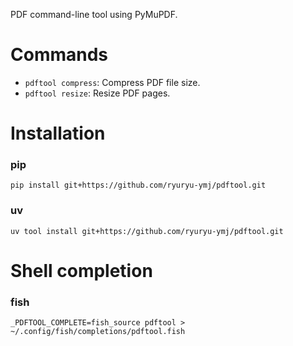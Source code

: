 PDF command-line tool using PyMuPDF.

# Commands
* `pdftool compress`: Compress PDF file size.
* `pdftool resize`:   Resize PDF pages.

# Installation
### pip
```shell
pip install git+https://github.com/ryuryu-ymj/pdftool.git
```

### uv
```shell
uv tool install git+https://github.com/ryuryu-ymj/pdftool.git
```


# Shell completion
### fish
```shell
_PDFTOOL_COMPLETE=fish_source pdftool > ~/.config/fish/completions/pdftool.fish
```
